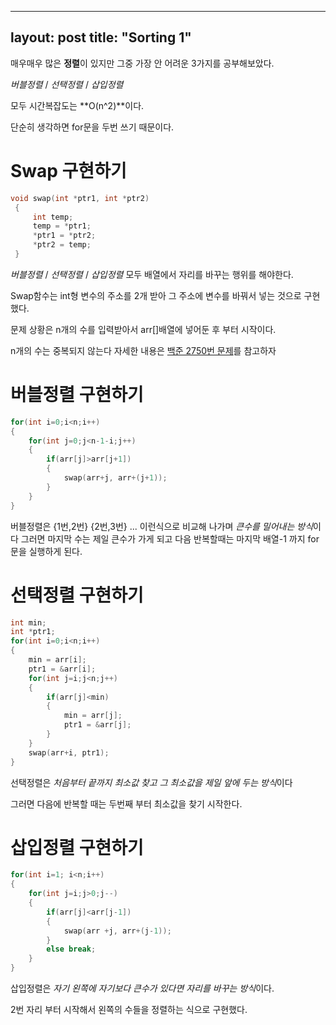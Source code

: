 ---
 layout: post
 title:  "Sorting 1"
 ---
 매우매우 많은 **정렬**이 있지만 그중 가장 안 어려운 3가지를 공부해보았다.

 *버블정렬* / *선택정렬* / *삽입정렬*

 모두 시간복잡도는 **O(n^2)**이다.
 
 단순히 생각하면 for문을 두번 쓰기 때문이다.

 # Swap 구현하기

 ```cpp
 void swap(int *ptr1, int *ptr2)
  {
      int temp;
      temp = *ptr1;
      *ptr1 = *ptr2;
      *ptr2 = temp;
  }
 ```
 *버블정렬* / *선택정렬* / *삽입정렬* 모두 배열에서 자리를 바꾸는 행위를 해야한다. 
 
 Swap함수는 int형 변수의 주소를 2개 받아 그 주소에 변수를 바꿔서 넣는 것으로 구현했다.

 문제 상황은 n개의 수를 입력받아서 arr[]배열에 넣어둔 후 부터 시작이다.
 
 n개의 수는 중복되지 않는다 자세한 내용은 [백준 2750번 문제](https://www.acmicpc.net/problem/2750)를 참고하자

 # 버블정렬 구현하기

   ```cpp
   for(int i=0;i<n;i++)
   {
       for(int j=0;j<n-1-i;j++)
       {
           if(arr[j]>arr[j+1])
           {
               swap(arr+j, arr+(j+1));
           }
       }
   }
   ```
 버블정렬은 {1번,2번} {2번,3번} ... 이런식으로 비교해 나가며 *큰수를 밀어내는 방식*이다
 그러면 마지막 수는 제일 큰수가 가게 되고 다음 반복할때는 마지막 배열-1 까지 for문을 실행하게 된다.


 # 선택정렬 구현하기

   ```cpp
   int min;
   int *ptr1;
   for(int i=0;i<n;i++)
   {
       min = arr[i];
       ptr1 = &arr[i];
       for(int j=i;j<n;j++)
       {
           if(arr[j]<min)
           {
               min = arr[j];
               ptr1 = &arr[j];
           }
       }
       swap(arr+i, ptr1);
   }
   ```
 선택정렬은 *처음부터 끝까지 최소값 찾고 그 최소값을 제일 앞에 두는 방식*이다
 
 그러면 다음에 반복할 때는 두번째 부터 최소값을 찾기 시작한다.
 

 # 삽입정렬 구현하기

   ```cpp
   for(int i=1; i<n;i++)
   {
       for(int j=i;j>0;j--)
       {
           if(arr[j]<arr[j-1])
           {
               swap(arr +j, arr+(j-1));
           }
           else break;
       }
   }
   ``` 
   삽입정렬은 *자기 왼쪽에 자기보다 큰수가 있다면 자리를 바꾸는 방식*이다. 
   
   2번 자리 부터 시작해서 왼쪽의 수들을 정렬하는 식으로 구현했다. 
